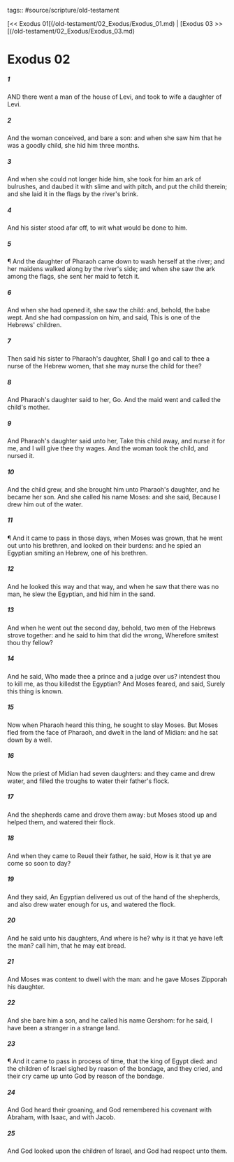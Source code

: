 tags:: #source/scripture/old-testament

[<< Exodus 01[(/old-testament/02_Exodus/Exodus_01.md) | [Exodus 03 >>[(/old-testament/02_Exodus/Exodus_03.md)

# Exodus 02

##### 1

AND there went a man of the house of Levi, and took to wife a daughter of Levi.

##### 2

And the woman conceived, and bare a son: and when she saw him that he was a goodly child, she hid him three months.

##### 3

And when she could not longer hide him, she took for him an ark of bulrushes, and daubed it with slime and with pitch, and put the child therein; and she laid it in the flags by the river's brink.

##### 4

And his sister stood afar off, to wit what would be done to him.

##### 5

¶ And the daughter of Pharaoh came down to wash herself at the river; and her maidens walked along by the river's side; and when she saw the ark among the flags, she sent her maid to fetch it.

##### 6

And when she had opened it, she saw the child: and, behold, the babe wept. And she had compassion on him, and said, This is one of the Hebrews' children.

##### 7

Then said his sister to Pharaoh's daughter, Shall I go and call to thee a nurse of the Hebrew women, that she may nurse the child for thee?

##### 8

And Pharaoh's daughter said to her, Go. And the maid went and called the child's mother.

##### 9

And Pharaoh's daughter said unto her, Take this child away, and nurse it for me, and I will give thee thy wages. And the woman took the child, and nursed it.

##### 10

And the child grew, and she brought him unto Pharaoh's daughter, and he became her son. And she called his name Moses: and she said, Because I drew him out of the water.

##### 11

¶ And it came to pass in those days, when Moses was grown, that he went out unto his brethren, and looked on their burdens: and he spied an Egyptian smiting an Hebrew, one of his brethren.

##### 12

And he looked this way and that way, and when he saw that there was no man, he slew the Egyptian, and hid him in the sand.

##### 13

And when he went out the second day, behold, two men of the Hebrews strove together: and he said to him that did the wrong, Wherefore smitest thou thy fellow?

##### 14

And he said, Who made thee a prince and a judge over us? intendest thou to kill me, as thou killedst the Egyptian? And Moses feared, and said, Surely this thing is known.

##### 15

Now when Pharaoh heard this thing, he sought to slay Moses. But Moses fled from the face of Pharaoh, and dwelt in the land of Midian: and he sat down by a well.

##### 16

Now the priest of Midian had seven daughters: and they came and drew water, and filled the troughs to water their father's flock.

##### 17

And the shepherds came and drove them away: but Moses stood up and helped them, and watered their flock.

##### 18

And when they came to Reuel their father, he said, How is it that ye are come so soon to day?

##### 19

And they said, An Egyptian delivered us out of the hand of the shepherds, and also drew water enough for us, and watered the flock.

##### 20

And he said unto his daughters, And where is he? why is it that ye have left the man? call him, that he may eat bread.

##### 21

And Moses was content to dwell with the man: and he gave Moses Zipporah his daughter.

##### 22

And she bare him a son, and he called his name Gershom: for he said, I have been a stranger in a strange land.

##### 23

¶ And it came to pass in process of time, that the king of Egypt died: and the children of Israel sighed by reason of the bondage, and they cried, and their cry came up unto God by reason of the bondage.

##### 24

And God heard their groaning, and God remembered his covenant with Abraham, with Isaac, and with Jacob.

##### 25

And God looked upon the children of Israel, and God had respect unto them.
